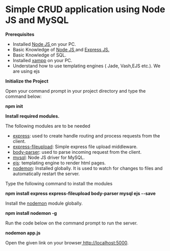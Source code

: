 # Simple CRUD application using Node JS and MySQL
<p><b>Prerequisites</b></p>
<ul>
  <li>Installed <a href="https://nodejs.org/en/" target="_blank"> Node JS </a>on your PC.</li>
  <li>Basic Knowledge of <a href="https://nodejs.org/en/" target="_blank"> Node JS </a> and <a href="https://expressjs.com/" target="_blank"> Express JS.</a></li>
  <li>Basic Knowledge of SQL.</li>
  <li>Installed <a href="https://www.apachefriends.org/download.html" target="_blank">xampp</a> on your PC.</li>
  <li>Understand how to  use templating engines ( Jade, Vash,EJS etc.). We are using ejs</li>
</ul>
<p><b>Initialize the Project</b></p>
<p>Open your command prompt in your project directory and type the command below:</p>
<p><b> npm init </b></p>
<p><b>Install required modules.</b></p>
<p>The following modules are to be needed</p>
<ul>
  <li><a href="https://www.npmjs.com/package/express" target="_blank">express</a>: used to create handle routing and process requests from the client.</li>
  <li><a href="https://www.npmjs.com/package/express-fileupload" target="_blank">express-fileupload</a>: Simple express file upload middleware.</li>
  <li><a href="https://www.npmjs.com/package/body-parser" target="_blank">body-parser</a>: used to parse incoming request from the client.</li>
  <li><a href="https://www.npmjs.com/package/mysql" target="_blank">mysql</a>: Node JS driver for MySQL.</li>
  <li><a href="https://www.npmjs.com/package/ejs" target="_blank">ejs</a>: templating engine to render html pages.</li>
  <li><a href="https://www.npmjs.com/package/nodemon" target="_blank">nodemon</a>: Installed globally. It is used to watch for changes to files and automatically restart the server.</li>
</ul>
<p>Type the following command to install the modules</p>
<p><b> npm install express express-fileupload body-parser mysql ejs --save </b></p>
<p>Install the <a href="https://www.npmjs.com/package/nodemon" target="_blank">nodemon</a> module globally.</p>
<p><b> npm install nodemon -g </b></p>
<p>Run the code below on the command prompt to run the server.</p>
<p><b> nodemon app.js </b></p>
<p>Open the given link on your browser<a href="http://localhost:5000" target="_blank"> http://localhost:5000</a>.</p>
